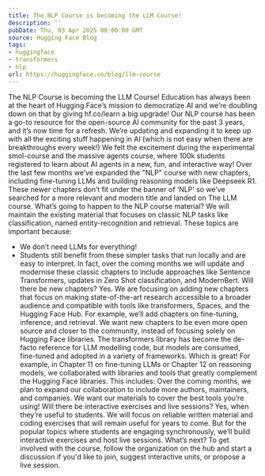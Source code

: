 ```yaml
---
title: The NLP Course is becoming the LLM Course!
description: ''
pubDate: Thu, 03 Apr 2025 00:00:00 GMT
source: Hugging Face Blog
tags:
- huggingface
- transformers
- nlp
url: https://huggingface.co/blog/llm-course
---
```


The NLP Course is becoming the LLM Course!
Education has always been at the heart of Hugging Face’s mission to democratize AI and we’re doubling down on that by giving hf.co/learn a big upgrade! Our NLP course has been a go-to resource for the open-source AI community for the past 3 years, and it’s now time for a refresh. We’re updating and expanding it to keep up with all the exciting stuff happening in AI (which is not easy when there are breakthroughs every week!)
We felt the excitement during the experimental smol-course and the massive agents course, where 100k students registered to learn about AI agents in a new, fun, and interactive way!
Over the last few months we’ve expanded the "NLP" course with new chapters, including fine-tuning LLMs and building reasoning models like Deepseek R1. These newer chapters don’t fit under the banner of ‘NLP’ so we’ve searched for a more relevant and modern title and landed on The LLM course.
What’s going to happen to the NLP course material?
We will maintain the existing material that focuses on classic NLP tasks like classification, named entity-recognition and retrieval. These topics are important because:
- We don’t need LLMs for everything!
- Students still benefit from these simpler tasks that run locally and are easy to interpret.
In fact, over the coming months we will update and modernise these classic chapters to include approaches like Sentence Transformers, updates in Zero Shot classification, and ModernBert.
Will there be new chapters?
Yes. We are focusing on adding new chapters that focus on making state-of-the-art research accessible to a broader audience and compatible with tools like transformers, Spaces, and the Hugging Face Hub. For example, we’ll add chapters on fine-tuning, inference, and retrieval.
We want new chapters to be even more open source and closer to the community, instead of focusing solely on Hugging Face libraries. The transformers
library has become the de-facto reference for LLM modelling code, but models are consumed, fine-tuned and adopted in a variety of frameworks. Which is great! For example, in Chapter 11 on fine-tuning LLMs or Chapter 12 on reasoning models, we collaborated with libraries and tools that greatly complement the Hugging Face libraries. This includes:
Over the coming months, we plan to expand our collaboration to include more authors, maintainers, and companies. We want our materials to cover the best tools you’re using!
Will there be interactive exercises and live sessions?
Yes, when they’re useful to students. We will focus on reliable written material and coding exercises that will remain useful for years to come. But for the popular topics where students are engaging synchronously, we’ll build interactive exercises and host live sessions.
What’s next?
To get involved with the course, follow the organization on the hub and start a discussion if you'd like to join, suggest interactive units, or propose a live session.